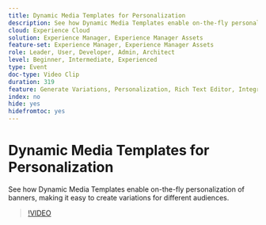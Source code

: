 ```yaml
---
title: Dynamic Media Templates for Personalization
description: See how Dynamic Media Templates enable on-the-fly personalization of banners, making it easy to create variations for different audiences.
cloud: Experience Cloud
solution: Experience Manager, Experience Manager Assets
feature-set: Experience Manager, Experience Manager Assets
role: Leader, User, Developer, Admin, Architect
level: Beginner, Intermediate, Experienced
type: Event
doc-type: Video Clip
duration: 319
feature: Generate Variations, Personalization, Rich Text Editor, Integrations
index: no
hide: yes
hidefromtoc: yes
---
```


# Dynamic Media Templates for Personalization

See how Dynamic Media Templates enable on-the-fly personalization of banners, making it easy to create variations for different audiences.

>[!VIDEO](https://video.tv.adobe.com/v/3459222/?learn=on&enablevpops)
